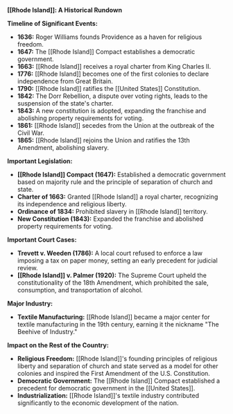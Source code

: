 **[[Rhode Island]]: A Historical Rundown**

**Timeline of Significant Events:**

* **1636:** Roger Williams founds Providence as a haven for religious freedom.
* **1647:** The [[Rhode Island]] Compact establishes a democratic government.
* **1663:** [[Rhode Island]] receives a royal charter from King Charles II.
* **1776:** [[Rhode Island]] becomes one of the first colonies to declare independence from Great Britain.
* **1790:** [[Rhode Island]] ratifies the [[United States]] Constitution.
* **1842:** The Dorr Rebellion, a dispute over voting rights, leads to the suspension of the state's charter.
* **1843:** A new constitution is adopted, expanding the franchise and abolishing property requirements for voting.
* **1861:** [[Rhode Island]] secedes from the Union at the outbreak of the Civil War.
* **1865:** [[Rhode Island]] rejoins the Union and ratifies the 13th Amendment, abolishing slavery.

**Important Legislation:**

* **[[Rhode Island]] Compact (1647):** Established a democratic government based on majority rule and the principle of separation of church and state.
* **Charter of 1663:** Granted [[Rhode Island]] a royal charter, recognizing its independence and religious liberty.
* **Ordinance of 1834:** Prohibited slavery in [[Rhode Island]] territory.
* **New Constitution (1843):** Expanded the franchise and abolished property requirements for voting.

**Important Court Cases:**

* **Trevett v. Weeden (1786):** A local court refused to enforce a law imposing a tax on paper money, setting an early precedent for judicial review.
* **[[Rhode Island]] v. Palmer (1920):** The Supreme Court upheld the constitutionality of the 18th Amendment, which prohibited the sale, consumption, and transportation of alcohol.

**Major Industry:**

* **Textile Manufacturing:** [[Rhode Island]] became a major center for textile manufacturing in the 19th century, earning it the nickname "The Beehive of Industry."

**Impact on the Rest of the Country:**

* **Religious Freedom:** [[Rhode Island]]'s founding principles of religious liberty and separation of church and state served as a model for other colonies and inspired the First Amendment of the U.S. Constitution.
* **Democratic Government:** The [[Rhode Island]] Compact established a precedent for democratic government in the [[United States]].
* **Industrialization:** [[Rhode Island]]'s textile industry contributed significantly to the economic development of the nation.